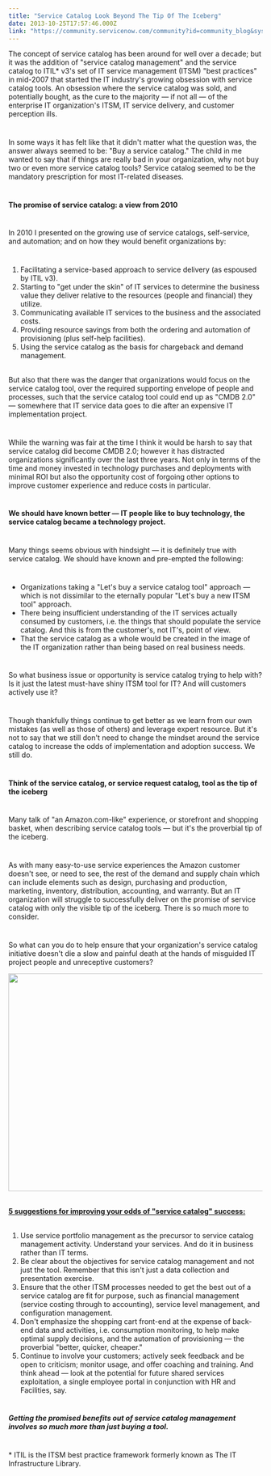 ```yaml
---
title: "Service Catalog Look Beyond The Tip Of The Iceberg"
date: 2013-10-25T17:57:46.000Z
link: "https://community.servicenow.com/community?id=community_blog&sys_id=563deae5dbd0dbc01dcaf3231f961945"
---
```

<p>The concept of service catalog has been around for well over a decade; but it was the addition of "service catalog management" and the service catalog to ITIL* v3's set of IT service management (ITSM) "best practices" in mid-2007 that started the IT industry's growing obsession with service catalog tools. An obsession where the service catalog was sold, and potentially bought, as the cure to the majority — if not all — of the enterprise IT organization's ITSM, IT service delivery, and customer perception ills.</p><p style="min-height: 8pt; height: 8pt; padding: 0px;">  </p><p>In some ways it has felt like that it didn't matter what the question was, the answer always seemed to be: "Buy a service catalog." The child in me wanted to say that if things are really bad in your organization, why not buy two or even more service catalog tools? Service catalog seemed to be the mandatory prescription for most IT-related diseases.</p><p style="min-height: 8pt; height: 8pt; padding: 0px;">  </p><p><strong>The promise of service catalog: a view from 2010</strong></p><p style="min-height: 8pt; height: 8pt; padding: 0px;">  </p><p>In 2010 I presented on the growing use of service catalogs, self-service, and automation; and on how they would benefit organizations by:</p><p style="min-height: 8pt; height: 8pt; padding: 0px;">  </p><ol><li>Facilitating a service-based approach to service delivery (as espoused by ITIL v3).</li><li>Starting to "get under the skin" of IT services to determine the business value they deliver relative to the resources (people and financial) they utilize.</li><li>Communicating available IT services to the business and the associated costs.</li><li>Providing resource savings from both the ordering and automation of provisioning (plus self-help facilities).</li><li>Using the service catalog as the basis for chargeback and demand management.</li></ol><p><br/>But also that there was the danger that organizations would focus on the service catalog tool, over the required supporting envelope of people and processes, such that the service catalog tool could end up as "CMDB 2.0" — somewhere that IT service data goes to die after an expensive IT implementation project.</p><p style="min-height: 8pt; height: 8pt; padding: 0px;">  </p><p>While the warning was fair at the time I think it would be harsh to say that service catalog did become CMDB 2.0; however it has distracted organizations significantly over the last three years. Not only in terms of the time and money invested in technology purchases and deployments with minimal ROI but also the opportunity cost of forgoing other options to improve customer experience and reduce costs in particular.</p><p style="min-height: 8pt; height: 8pt; padding: 0px;">  </p><p><strong>We should have known better — IT people like to buy technology, the service catalog became a technology project.</strong></p><p style="min-height: 8pt; height: 8pt; padding: 0px;">  </p><p>Many things seems obvious with hindsight — it is definitely true with service catalog. We should have known and pre-empted the following:</p><p style="min-height: 8pt; height: 8pt; padding: 0px;">  </p><ul><li>Organizations taking a "Let's buy a service catalog tool" approach — which is not dissimilar to the eternally popular "Let's buy a new ITSM tool" approach.</li><li>There being insufficient understanding of the IT services actually consumed by customers, i.e. the things that should populate the service catalog. And this is from the customer's, not IT's, point of view.</li><li>That the service catalog as a whole would be created in the image of the IT organization rather than being based on real business needs.</li></ul><p style="min-height: 8pt; height: 8pt; padding: 0px;">  </p><p>So what business issue or opportunity is service catalog trying to help with? Is it just the latest must-have shiny ITSM tool for IT? And will customers actively use it?</p><p style="min-height: 8pt; height: 8pt; padding: 0px;">  </p><p>Though thankfully things continue to get better as we learn from our own mistakes (as well as those of others) and leverage expert resource. But it's not to say that we still don't need to change the mindset around the service catalog to increase the odds of implementation and adoption success. We still do.</p><p style="min-height: 8pt; height: 8pt; padding: 0px;">  </p><p><strong>Think of the service catalog, or service request catalog, tool as the tip of the iceberg</strong></p><p style="min-height: 8pt; height: 8pt; padding: 0px;">  </p><p>Many talk of "an Amazon.com-like" experience, or storefront and shopping basket, when describing service catalog tools — but it's the proverbial tip of the iceberg.</p><p style="min-height: 8pt; height: 8pt; padding: 0px;">  </p><p>As with many easy-to-use service experiences the Amazon customer doesn't see, or need to see, the rest of the demand and supply chain which can include elements such as design, purchasing and production, marketing, inventory, distribution, accounting, and warranty. But an IT organization will struggle to successfully deliver on the promise of service catalog with only the visible tip of the iceberg. There is so much more to consider.</p><p style="min-height: 8pt; height: 8pt; padding: 0px;">  </p><p>So what can you do to help ensure that your organization's service catalog initiative doesn't die a slow and painful death at the hands of misguided IT project people and unreceptive customers? </p><center><a _jive_internal="true" href="/servlet/JiveServlet/showImage/38-1347-2218/diagram.png"><img  alt="" class="jive-image" height="431" src="b26a9ccadb185304b322f4621f961956.iix" width="702"/></a></center><p><br/><strong style="text-decoration: underline;">5 suggestions for improving your odds of "service catalog" success:</strong><br/><br/></p><ol><li>Use service portfolio management as the precursor to service catalog management activity. Understand your services. And do it in business rather than IT terms.</li><li>Be clear about the objectives for service catalog management and not just the tool. Remember that this isn't just a data collection and presentation exercise.</li><li>Ensure that the other ITSM processes needed to get the best out of a service catalog are fit for purpose, such as financial management (service costing through to accounting), service level management, and configuration management.</li><li>Don't emphasize the shopping cart front-end at the expense of back-end data and activities, i.e. consumption monitoring, to help make optimal supply decisions, and the automation of provisioning — the proverbial "better, quicker, cheaper."</li><li>Continue to involve your customers; actively seek feedback and be open to criticism; monitor usage, and offer coaching and training. And think ahead — look at the potential for future shared services exploitation, a single employee portal in conjunction with HR and Facilities, say.</li></ol><p style="min-height: 8pt; height: 8pt; padding: 0px;">  </p><p><em><strong>Getting the promised benefits out of service catalog management involves so much more than just buying a tool.</strong></em></p><p style="min-height: 8pt; height: 8pt; padding: 0px;">  </p><p>* ITIL is the ITSM best practice framework formerly known as The IT Infrastructure Library.</p>